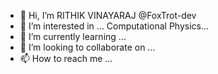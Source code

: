 - 👋 Hi, I’m RITHIK VINAYARAJ @FoxTrot-dev
- 👀 I’m interested in ... Computational Physics... 
- 🌱 I’m currently learning ... 
- 💞️ I’m looking to collaborate on ...
- 📫 How to reach me ... 

<!---
FoxTrot-dev/FoxTrot-dev is a ✨ special ✨ repository because its `README.md` (this file) appears on your GitHub profile.
You can click the Preview link to take a look at your changes.
--->
